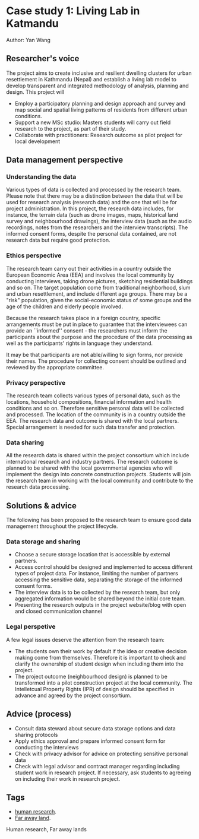 # Case study 1: Living Lab in Katmandu

Author: Yan Wang 

## Researcher's voice

The project aims to create inclusive and resilient dwelling clusters for urban resettlement in Kathmandu (Nepal) and establish a living lab model to develop transparent and integrated methodology of analysis, planning and design. This project will 
- Employ a participatory planning and design approach and survey and map social and spatial living patterns of residents from different urban conditions. 
- Support a new MSc studio: Masters students will carry out field research to the project, as part of their study. 
- Collaborate with practitioners: Research outcome as pilot project for local development

## Data management perspective

### Understanding the data

Various types of data is collected and processed by the research team. Please note that there may be a distinction between the data that will be used for research analysis (research data) and the one that will be for project administration. In this project, the research data includes, for instance, the terrain data (such as drone images, maps, historical land survey and neighbourhood drawings), the interview data (such as the audio recordings, notes from the researchers and the interview transcripts). The informed consent forms, despite the personal data contained, are not research data but require good protection.  

### Ethics perspective

The research team carry out their activities in a country outside the European Economic Area (EEA) and involves the local community by conducting interviews, taking drone pictures, sketching residential buildings and so on. The target population come from traditional neighborhood, slum and urban resettlement, and include different age groups. There may be a "risk" population, given the social-economic status of some groups and the age of the children and elderly people involved.

Because the research takes place in a foreign country, specific arrangements must be put in place to guarantee that the interviewees can provide an ``informed'' consent - the researchers must inform the participants about the purpose and the procedure of the data processing as well as the participants' rights in language they understand. 

It may be that participants are not able/willing to sign forms, nor provide their names. The procedure for collecting consent should be outlined and reviewed by the appropriate committee. 

### Privacy perspective

The research team collects various types of personal data, such as the locations, household compositions, financial information and health conditions and so on. Therefore sensitive personal data will be collected and processed. The location of the community is in a country outside the EEA. The research data and outcome is shared with the local partners. Special arrangement is needed for such data transfer and protection. 

### Data sharing

All the research data is shared within the project consortium which include international research and industry partners. The research outcome is planned to be shared with the local governmental agencies who will implement the design into concrete construction projects. Students will join the research team in working with the local community and contribute to the research data processing. 

## Solutions & advice
The following has been proposed to the research team to ensure good data management throughout the project lifecycle.

### Data storage and sharing
- Choose a secure storage location that is accessible by external partners. 
- Access control should be designed and implemented to access different types of project data. For instance, limiting the number of partners accessing the sensitive data, separating the storage of the informed consent forms. 
- The interview data is to be collected by the research team, but only aggregated information would be shared beyond the initial core team. 
- Presenting the research outputs in the project website/blog with open and closed communication channel

### Legal perspetive
A few legal issues deserve the attention from the research team:
- The students own their work by default if the idea or creative decision making come from themselves. Therefore it is important to check and clarify the ownership of student design when including them into the project. 
- The project outcome (neighbourhood design) is planned to be transformed into a pilot construction project at the local community. The Intelletcual Property Rights (IPR) of design should be specified in advance and agreed by the project consortium. 

## Advice (process)
- Consult data steward about secure data storage options and data sharing protocols
- Apply ethics approval and prepare informed consent form for conducting the interviews
- Check with privacy advisor for advice on protecting sensitive personal data
- Check with legal advisor and contract manager regarding including student work in research project. If necessary, ask students to agreeing on including their work in research project. 

## Tags 
- [human research](https://nzr.github.io/DS-BOK/search.html?q=human+research).
- [Far away land](https://nzr.github.io/DS-BOK/search.html?q=far+away+land).

Human research, Far away lands
